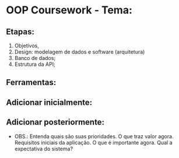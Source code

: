 # OOP Coursework - Tema:

## Etapas:

1. Objetivos, 
2. Design: modelagem de dados e software (arquitetura)
3. Banco de dados;
4. Estrutura da API; 


## Ferramentas:


## Adicionar inicialmente:



## Adicionar posteriormente:



- OBS.: Entenda quais são suas prioridades. O que traz valor agora. Requisitos iniciais da aplicação. O que é importante agora. Qual a expectativa do sistema?